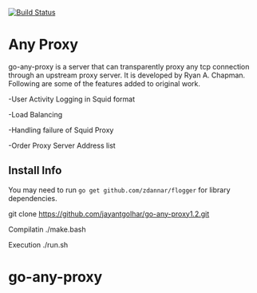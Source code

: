 [![Build Status](https://travis-ci.org/ryanchapman/go-any-proxy.png)](https://travis-ci.org/ryanchapman/go-any-proxy)

# Any Proxy

go-any-proxy is a server that can transparently proxy any tcp connection through an upstream proxy server.  It is developed by Ryan A. Chapman.
Following are some of the features added to original work.

-User Activity Logging in Squid format

-Load Balancing

-Handling failure of Squid Proxy

-Order Proxy Server Address list

## Install Info 
You may need to run `go get github.com/zdannar/flogger` for library dependencies.


git clone https://github.com/jayantgolhar/go-any-proxy1.2.git

Compilatin
./make.bash

Execution
./run.sh

# go-any-proxy
